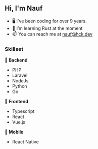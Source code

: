 ## Hi, I'm Nauf


- 🖥️  I've been coding for over 9 years.
- 🦀 I’m learning Rust at the moment
- 📫 You can reach me at [nauf@hck.dev](mailto:hck.dev)

###  Skillset
**🔨 Backend**
 -  PHP
 -  Laravel
 -  NodeJs
 -  Python
 -  Go

**🎨 Frontend**
 -  Typescript
 -  React
 -  Vue.js

**📱 Mobile**
 -  React Native
